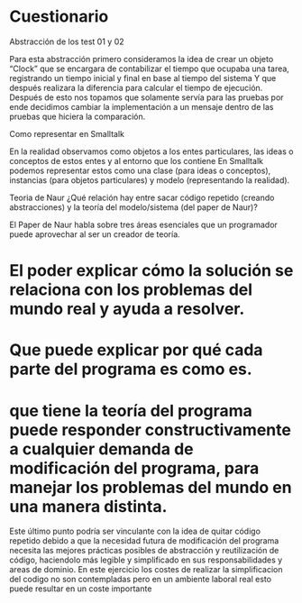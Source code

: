 # Cuestionario

Abstracción de los test 01 y 02

Para esta abstracción primero consideramos la idea de crear un objeto “Clock” que se encargara de contabilizar el tiempo que ocupaba una tarea, registrando un tiempo inicial y final en base al tiempo del sistema
Y que después realizara la diferencia para calcular el tiempo de ejecución. Después de esto nos topamos que solamente servía para las pruebas por ende decidimos cambiar la implementación a un mensaje dentro de las pruebas que hiciera la comparación.

Como representar en Smalltalk

En la realidad observamos como objetos a los entes particulares, las ideas o conceptos de estos entes y al entorno que los contiene
En Smalltalk podemos representar estos como una clase (para ideas o conceptos), instancias (para objetos particulares) y modelo (representando la realidad). 

Teoria de Naur
¿Qué relación hay entre sacar código repetido (creando abstracciones) y la teoría del modelo/sistema (del paper de Naur)?

El Paper de Naur habla sobre tres áreas esenciales que un programador puede aprovechar al ser un creador de teoría. 
# El poder explicar cómo la solución se relaciona con los problemas del mundo real y ayuda a resolver.
# Que puede explicar por qué cada parte del programa es como es.
# que tiene la teoría del programa puede responder constructivamente a cualquier demanda de modificación del programa, para manejar los problemas del mundo en una manera distinta.

Este último punto podría ser vinculante con la idea de quitar código repetido debido a que la necesidad futura de modificación del programa necesita las mejores prácticas posibles de abstracción y reutilización de código, haciendolo más legible y simplificado en sus responsabilidades y areas de dominio.
En este ejercicio los costes de realizar la simplificacion del codigo no son contempladas pero en un ambiente laboral real esto puede resultar en un coste importante
